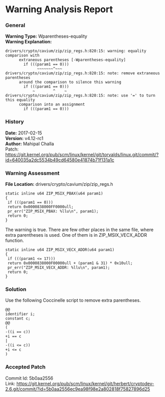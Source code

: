 # Warning Analysis Report

### General

**Warning Type:** Wparentheses-equality<br/>
**Warning Explanation:**
```
drivers/crypto/cavium/zip/zip_regs.h:820:15: warning: equality comparison with
      extraneous parentheses [-Wparentheses-equality]
        if (((param1 == 0)))
              ~~~~~~~^~~~
drivers/crypto/cavium/zip/zip_regs.h:820:15: note: remove extraneous parentheses
      around the comparison to silence this warning
        if (((param1 == 0)))
            ~        ^    ~
drivers/crypto/cavium/zip/zip_regs.h:820:15: note: use '=' to turn this equality
      comparison into an assignment
        if (((param1 == 0)))
```
### History

**Date:** 2017-02-15<br/>
**Version:** v4.12-rc1<br/>
**Author:** Mahipal Challa<br/>
Patch: https://git.kernel.org/pub/scm/linux/kernel/git/torvalds/linux.git/commit/?id=640035a2dc5534b49cd64580e41874b71f131a1c

### Warning Assessment

**File Location:** drivers/crypto/cavium/zip/zip_regs.h
```
static inline u64 ZIP_MSIX_PBAX(u64 param1)
{
 if (((param1 == 0)))
 return 0x0000838000FF0000ull;
 pr_err("ZIP_MSIX_PBAX: %llu\n", param1);
 return 0;
}
```
The warning is true. There are few other places in the same file, where
extra parentheses is used. One of them is in ZIP_MSIX_VECX_ADDR
function.
```
static inline u64 ZIP_MSIX_VECX_ADDR(u64 param1)
{
 if (((param1 <= 17)))
 return 0x0000838000F00000ull + (param1 & 31) * 0x10ull;
 pr_err("ZIP_MSIX_VECX_ADDR: %llu\n", param1);
 return 0;
}
```
### Solution

Use the following Coccinelle script to remove extra parentheses.
```
@@
identifier i;
constant c;
@@
(
-((i == c))
+i == c
|
-((i <= c))
+i <= c
)
```
### Accepted Patch 
Commit Id: 	5b0aa2556<br/>
Link: https://git.kernel.org/pub/scm/linux/kernel/git/herbert/cryptodev-2.6.git/commit/?id=5b0aa2556ec9ea98f98e2a802818f75827896d25
